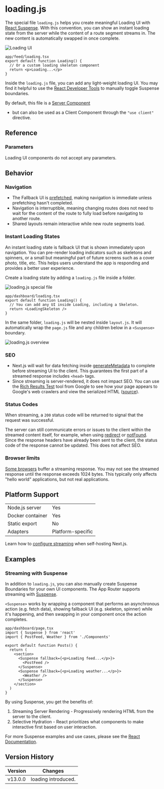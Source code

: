 # loading.js

The special file `loading.js` helps you create meaningful Loading UI with
[React Suspense](https://react.dev/reference/react/Suspense). With this convention,
you can show an instant loading state from the server while the content of a route
segment streams in. The new content is automatically swapped in once complete.

![Loading UI](https://nextjs.org/_next/image?url=https%3A%2F%2Fh8DxKfmAPhn8O0p3.public.blob.vercel-storage.com%2Fdocs%2Fdark%2Floading-ui.png&w=1920&q=75)

```tsx
app/feed/loading.tsx
export default function Loading() {
  // Or a custom loading skeleton component
  return <p>Loading...</p>
}
```

Inside the `loading.js` file, you can add any light-weight loading UI. You may find it
helpful to use the [React Developer Tools](https://react.dev/learn/react-developer-tools)
to manually toggle Suspense boundaries.

By default, this file is a [Server Component](https://nextjs.org/docs/app/getting-started/server-and-client-components)

- but can also be used as a Client Component through the `"use client"` directive.

## Reference

### Parameters

Loading UI components do not accept any parameters.

## Behavior

### Navigation

- The Fallback UI is [prefetched](https://nextjs.org/docs/app/getting-started/linking-and-navigating#prefetching),
making navigation is immediate unless prefetching hasn't completed.
- Navigation is interruptible, meaning changing routes does not need to wait for the
content of the route to fully load before navigating to another route.
- Shared layouts remain interactive while new route segments load.

### Instant Loading States

An instant loading state is fallback UI that is shown immediately upon navigation.
You can pre-render loading indicators such as skeletons and spinners, or a small but
meaningful part of future screens such as a cover photo, title, etc. This helps users
understand the app is responding and provides a better user experience.

Create a loading state by adding a `loading.js` file inside a folder.

![loading.js special file](https://nextjs.org/_next/image?url=https%3A%2F%2Fh8DxKfmAPhn8O0p3.public.blob.vercel-storage.com%2Fdocs%2Fdark%2Floading-special-file.png&w=1920&q=75)

```tsx
app/dashboard/loading.tsx
export default function Loading() {
  // You can add any UI inside Loading, including a Skeleton.
  return <LoadingSkeleton />
}
```

In the same folder, `loading.js` will be nested inside `layout.js`. It will automatically
wrap the `page.js` file and any children below in a `<Suspense>` boundary.

![loading.js overview](https://nextjs.org/_next/image?url=https%3A%2F%2Fh8DxKfmAPhn8O0p3.public.blob.vercel-storage.com%2Fdocs%2Fdark%2Floading-overview.png&w=1920&q=75)

### SEO

- Next.js will wait for data fetching inside [generateMetadata](https://nextjs.org/docs/app/api-reference/functions/generate-metadata)
to complete before streaming UI to the client. This guarantees the first part of a
streamed response includes `<head>` tags.
- Since streaming is server-rendered, it does not impact SEO. You can use the
[Rich Results Test](https://search.google.com/test/rich-results) tool from Google to see
how your page appears to Google's web crawlers and view the serialized HTML
([source](https://web.dev/rendering-on-the-web/#seo-considerations)).

### Status Codes

When streaming, a `200` status code will be returned to signal that the request was successful.

The server can still communicate errors or issues to the client within the streamed
content itself, for example, when using [redirect](https://nextjs.org/docs/app/api-reference/functions/redirect)
or [notFound](https://nextjs.org/docs/app/api-reference/functions/not-found). Since the
response headers have already been sent to the client, the status code of the response
cannot be updated. This does not affect SEO.

### Browser limits

[Some browsers](https://bugs.webkit.org/show_bug.cgi?id=252413) buffer a streaming
response. You may not see the streamed response until the response exceeds 1024 bytes.
This typically only affects "hello world" applications, but not real applications.

## Platform Support

|  |  |
| --- | --- |
| Node.js server | Yes |
| Docker container | Yes |
| Static export | No |
| Adapters | Platform-specific |

Learn how to [configure streaming](https://nextjs.org/docs/app/guides/self-hosting#streaming-and-suspense) when self-hosting Next.js.

## Examples

### Streaming with Suspense

In addition to `loading.js`, you can also manually create Suspense Boundaries for your
own UI components. The App Router supports streaming with [Suspense](https://react.dev/reference/react/Suspense).

`<Suspense>` works by wrapping a component that performs an asynchronous action
(e.g. fetch data), showing fallback UI (e.g. skeleton, spinner) while it's happening,
and then swapping in your component once the action completes.

```tsx
app/dashboard/page.tsx
import { Suspense } from 'react'
import { PostFeed, Weather } from './Components'

export default function Posts() {
  return (
    <section>
      <Suspense fallback={<p>Loading feed...</p>}>
        <PostFeed />
      </Suspense>
      <Suspense fallback={<p>Loading weather...</p>}>
        <Weather />
      </Suspense>
    </section>
  )
}
```

By using Suspense, you get the benefits of:

1. Streaming Server Rendering - Progressively rendering HTML from the server to the client.
1. Selective Hydration - React prioritizes what components to make interactive first based on user interaction.

For more Suspense examples and use cases, please see the [React Documentation](https://react.dev/reference/react/Suspense).

## Version History

| Version | Changes |
| ------- | ------- |
| v13.0.0 | loading introduced. |
